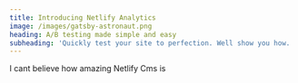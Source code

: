 ```yaml
---
title: Introducing Netlify Analytics
image: /images/gatsby-astronaut.png
heading: A/B testing made simple and easy
subheading: 'Quickly test your site to perfection. Well show you how. '
---
```

I cant believe how amazing Netlify Cms is
